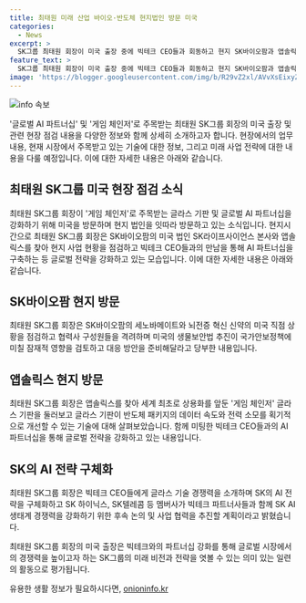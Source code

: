 ```yaml
---
title: 최태원 미래 산업 바이오·반도체 현지법인 방문 미국
categories:
  - News
excerpt: >
  SK그룹 최태원 회장이 미국 출장 중에 빅테크 CEO들과 회동하고 현지 SK바이오팜과 앱솔릭스 법인을 방문하는 등 미래 사업 성장 동력을 강화하기 위한 노력을 기울이고 있다. 최 회장은 SK바이오팜의 세노바메이트 신약과 앱솔릭스의 글라스 기판 생산 현황을 확인하며 직원들을 격려하고, 미국 빅테크 CEO들에게 글라스 기술과 AI 파트너십을 소개하여 SK의 AI 전략 구체화에 노력하고 있다. SK는 최 회장의 출장을 토대로 빅테크와의 파트너십을 강화하고 AI 생태계를 향상시킬 계획이라고 밝혔다.
feature_text: >
  SK그룹 최태원 회장이 미국 출장 중에 빅테크 CEO들과 회동하고 현지 SK바이오팜과 앱솔릭스 법인을 방문하는 등 미래 사업 성장 동력을 강화하기 위한 노력을 기울이고 있다. 최 회장은 SK바이오팜의 세노바메이트 신약과 앱솔릭스의 글라스 기판 생산 현황을 확인하며 직원들을 격려하고, 미국 빅테크 CEO들에게 글라스 기술과 AI 파트너십을 소개하여 SK의 AI 전략 구체화에 노력하고 있다. SK는 최 회장의 출장을 토대로 빅테크와의 파트너십을 강화하고 AI 생태계를 향상시킬 계획이라고 밝혔다.
image: 'https://blogger.googleusercontent.com/img/b/R29vZ2xl/AVvXsEixyZcFfHzMRdzZMjFBmAUKJYCLCGyLL1o632UiGVXcaFdKo_bkvkuCioo0uUKlGfBVcT3P84aROyZIXSBEx3Aw5nCQ3pTgDom1WDC4m8eifvWiAmWEEVb4x6G_l8C0QH225ldMjyaFvpxGEBGNO37VmDTDMHGhJPq73UglMfDca1-0aw/s1600/blogspot.png'
---
```


<p><img src="https://blogger.googleusercontent.com/img/b/R29vZ2xl/AVvXsEixyZcFfHzMRdzZMjFBmAUKJYCLCGyLL1o632UiGVXcaFdKo_bkvkuCioo0uUKlGfBVcT3P84aROyZIXSBEx3Aw5nCQ3pTgDom1WDC4m8eifvWiAmWEEVb4x6G_l8C0QH225ldMjyaFvpxGEBGNO37VmDTDMHGhJPq73UglMfDca1-0aw/s1600/blogspot.png" alt="info 속보" /></p>

<p>'글로벌 AI 파트너십' 및 '게임 체인저'로 주목받는 최태원 SK그룹 회장의 미국 출장 및 관련 현장 점검 내용을 다양한 정보와 함께 상세히 소개하고자 합니다. 현장에서의 업무 내용, 현재 시장에서 주목받고 있는 기술에 대한 정보, 그리고 미래 사업 전략에 대한 내용을 다룰 예정입니다. 이에 대한 자세한 내용은 아래와 같습니다.</p>

<h2 data-ke-size="size26">최태원 SK그룹 미국 현장 점검 소식</h2>

<p data-ke-size="size16">최태원 SK그룹 회장이 '게임 체인저'로 주목받는 글라스 기판 및 글로벌 AI 파트너십을 강화하기 위해 미국을 방문하며 현지 법인을 잇따라 방문하고 있는 소식입니다. 현지시간으로 최태원 SK그룹 회장은 SK바이오팜의 미국 법인 SK라이프사이언스 본사와 앱솔릭스를 찾아 현지 사업 현황을 점검하고 빅테크 CEO들과의 만남을 통해 AI 파트너십을 구축하는 등 글로벌 전략을 강화하고 있는 모습입니다. 이에 대한 자세한 내용은 아래와 같습니다.</p>

<h2 data-ke-size="size26">SK바이오팜 현지 방문</h2>

<p data-ke-size="size16">최태원 SK그룹 회장은 SK바이오팜의 세노바메이트와 뇌전증 혁신 신약의 미국 직점 상황을 점검하고 협력사 구성원들을 격려하며 미국의 생물보안법 추진이 국가안보정책에 미칠 잠재적 영향을 검토하고 대응 방안을 준비해달라고 당부한 내용입니다.</p>

<h2 data-ke-size="size26">앱솔릭스 현지 방문</h2>

<p data-ke-size="size16">최태원 SK그룹 회장은 앱솔릭스를 찾아 세계 최초로 상용화를 앞둔 '게임 체인저' 글라스 기판을 둘러보고 글라스 기판이 반도체 패키지의 데이터 속도와 전력 소모를 획기적으로 개선할 수 있는 기술에 대해 살펴보았습니다. 함께 미팅한 빅테크 CEO들과의 AI 파트너십을 통해 글로벌 전략을 강화하고 있는 내용입니다.</p>

<h2 data-ke-size="size26">SK의 AI 전략 구체화</h2>

<p data-ke-size="size16">최태원 SK그룹 회장은 빅테크 CEO들에게 글라스 기술 경쟁력을 소개하며 SK의 AI 전략을 구체화하고 SK 하이닉스, SK텔레콤 등 멤버사가 빅테크 파트너사들과 함께 SK AI 생태계 경쟁력을 강화하기 위한 후속 논의 및 사업 협력을 추진할 계획이라고 밝혔습니다.</p>

<p data-ke-size="size16">최태원 SK그룹 회장의 미국 출장은 빅테크와의 파트너십 강화를 통해 글로벌 시장에서의 경쟁력을 높이고자 하는 SK그룹의 미래 비전과 전략을 엿볼 수 있는 의미 있는 일련의 활동으로 평가됩니다.</p>
유용한 생활 정보가 필요하시다면, <a href="https://onioninfo.kr" rel="dofollow">onioninfo.kr</a>


